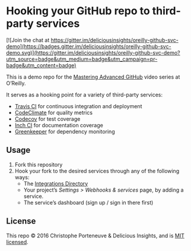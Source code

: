 Hooking your GitHub repo to third-party services
================================================

[![Join the chat at https://gitter.im/deliciousinsights/oreilly-github-svc-demo](https://badges.gitter.im/deliciousinsights/oreilly-github-svc-demo.svg)](https://gitter.im/deliciousinsights/oreilly-github-svc-demo?utm_source=badge&utm_medium=badge&utm_campaign=pr-badge&utm_content=badge)

This is a demo repo for the [Mastering Advanced GitHub](#FIXME) video series at O’Reilly.

It serves as a hooking point for a variety of third-party services:

  * [Travis CI](https://travis-ci.org/) for continuous integration and deployment
  * [CodeClimate](https://codeclimate.com/) for quality metrics
  * [Codecov](https://codecov.io/) for test coverage
  * [Inch CI](https://inch-ci.org/) for documentation coverage
  * [Greenkeeper](http://greenkeeper.io/) for dependency monitoring

Usage
-----

  1. Fork this repository
  2. Hook your fork to the desired services through any of the following ways:
     - The [Integrations Directory](https://github.com/integrations/feature/code)
     - Your project’s *Settings > Webhooks & services* page, by adding a service.
     - The service’s dashboard (sign up / sign in there first)

License
-------

This repo © 2016 Christophe Porteneuve & Delicious Insights, and is [MIT licensed](/LICENSE).
